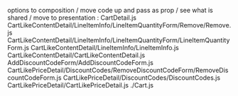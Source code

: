 options to composition / move code up and pass as prop / see what is shared / move to presentation :
CartDetail.js
CartLikeContentDetail/LineItemInfo/LineItemQuantityForm/Remove/Remove.js
CartLikeContentDetail/LineItemInfo/LineItemQuantityForm/LineItemQuantityForm.js
CartLikeContentDetail/LineItemInfo/LineItemInfo.js
CartLikeContentDetail/CartLikeContentDetail.js
AddDiscountCodeForm/AddDiscountCodeForm.js
CartLikePriceDetail/DiscountCodes/RemoveDiscountCodeForm/RemoveDiscountCodeForm.js
CartLikePriceDetail/DiscountCodes/DiscountCodes.js
CartLikePriceDetail/CartLikePriceDetail.js
./Cart.js
